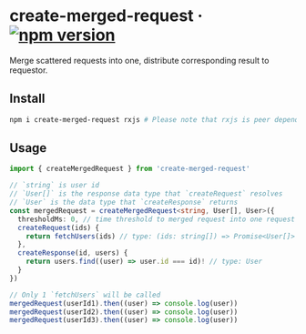 # create-merged-request · [![npm version](https://badge.fury.io/js/create-merged-request.svg)](https://badge.fury.io/js/create-merged-request)

Merge scattered requests into one, distribute corresponding result to requestor.

## Install

```bash
npm i create-merged-request rxjs # Please note that rxjs is peer dependency of it
```

## Usage

```ts
import { createMergedRequest } from 'create-merged-request'

// `string` is user id
// `User[]` is the response data type that `createRequest` resolves
// `User` is the data type that `createResponse` returns
const mergedRequest = createMergedRequest<string, User[], User>({
  thresholdMs: 0, // time threshold to merged request into one request
  createRequest(ids) {
    return fetchUsers(ids) // type: (ids: string[]) => Promise<User[]>
  },
  createResponse(id, users) {
    return users.find((user) => user.id === id)! // type: User
  }
})

// Only 1 `fetchUsers` will be called
mergedRequest(userId1).then((user) => console.log(user))
mergedRequest(userId2).then((user) => console.log(user))
mergedRequest(userId3).then((user) => console.log(user))
```
